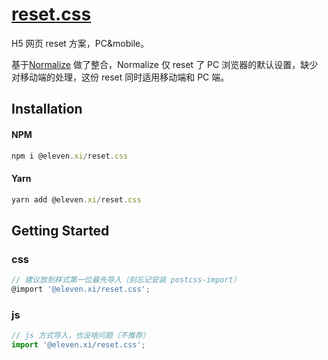 # [reset.css](https://www.npmjs.com/package/@eleven.xi/reset.css)

H5 网页 reset 方案，PC&mobile。

基于[Normalize](https://github.com/necolas/normalize.css) 做了整合，Normalize 仅 reset 了 PC 浏览器的默认设置，缺少对移动端的处理，这份 reset 同时适用移动端和 PC 端。

## Installation

#### NPM

```js
npm i @eleven.xi/reset.css
```

#### Yarn

```js
yarn add @eleven.xi/reset.css
```

## Getting Started

### css
```js
// 建议放到样式第一位最先导入（别忘记安装 postcss-import）
@import '@eleven.xi/reset.css';
```

### js

```js
// js 方式导入，也没啥问题（不推荐）
import '@eleven.xi/reset.css';
```